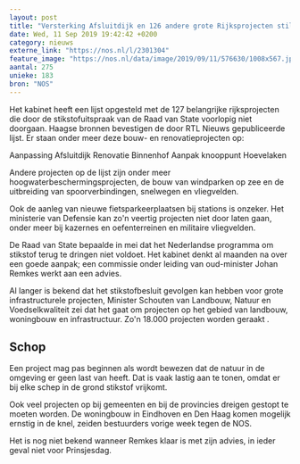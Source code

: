 ```yaml
---
layout: post
title: "Versterking Afsluitdijk en 126 andere grote Rijksprojecten stilgelegd"
date: Wed, 11 Sep 2019 19:42:42 +0200
category: nieuws
externe_link: "https://nos.nl/l/2301304"
feature_image: "https://nos.nl/data/image/2019/09/11/576630/1008x567.jpg"
aantal: 275
unieke: 183
bron: "NOS"
---
```


<p>Het kabinet heeft een lijst opgesteld met de 127 belangrijke rijksprojecten die door de stikstofuitspraak van de Raad van State voorlopig niet doorgaan. Haagse bronnen bevestigen de door RTL Nieuws gepubliceerde lijst. Er staan onder meer deze bouw- en renovatieprojecten op:</p>
<p> Aanpassing Afsluitdijk Renovatie Binnenhof Aanpak knooppunt Hoevelaken </p>
<p>Andere projecten op de lijst zijn onder meer hoogwaterbeschermingsprojecten, de bouw van windparken op zee en de uitbreiding van spoorverbindingen, snelwegen en vliegvelden.</p>
<p>Ook de aanleg van nieuwe fietsparkeerplaatsen bij stations is onzeker. Het ministerie van Defensie kan zo'n veertig projecten niet door laten gaan, onder meer bij kazernes en oefenterreinen en militaire vliegvelden.</p>
<p>De Raad van State bepaalde in mei dat het Nederlandse programma om stikstof terug te dringen niet voldoet. Het kabinet denkt al maanden na over een goede aanpak; een commissie onder leiding van oud-minister Johan Remkes werkt aan een advies.</p>
<p>Al langer is bekend dat het stikstofbesluit gevolgen kan hebben voor grote infrastructurele projecten, Minister Schouten van Landbouw, Natuur en Voedselkwaliteit zei dat het gaat om projecten op het gebied van landbouw, woningbouw en infrastructuur. Zo'n 18.000 projecten worden geraakt .</p>
<h2>Schop</h2>
<p>Een project mag pas beginnen als wordt bewezen dat de natuur in de omgeving er geen last van heeft. Dat is vaak lastig aan te tonen, omdat er bij elke schep in de grond stikstof vrijkomt.</p>
<p>Ook veel projecten op bij gemeenten en bij de provincies dreigen gestopt te moeten worden. De woningbouw in Eindhoven en Den Haag komen mogelijk ernstig in de knel, zeiden bestuurders vorige week tegen de NOS.</p>
<p>Het is nog niet bekend wanneer Remkes klaar is met zijn advies, in ieder geval niet voor Prinsjesdag.</p>
